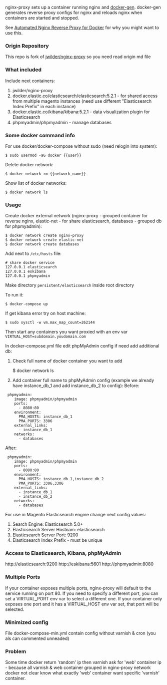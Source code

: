 
nginx-proxy sets up a container running nginx and [docker-gen][1].  docker-gen generates reverse proxy configs for nginx and reloads nginx when containers are started and stopped.

See [Automated Nginx Reverse Proxy for Docker][2] for why you might want to use this.

### Origin Repository

This repo is fork of [jwilder/nginx-proxy][origin-repo] so you need read origin md file

### What included

Include next containers:
1. jwilder/nginx-proxy
2. docker.elastic.co/elasticsearch/elasticsearch:5.2.1 - for shared access from multiple magento instances (need use different "Elasticsearch Index Prefix" in each instance)
3. docker.elastic.co/kibana/kibana:5.2.1 - data visualization plugin for Elasticsearch
4. phpmyadmin/phpmyadmin - manage databases

### Some docker command info

For use docker/docker-compose without sudo (need relogin into system):

    $ sudo usermod -aG docker {{user}}

Delete docker network:

    $ docker network rm {{network_name}}

Show list of docker networks:

    $ docker network ls

### Usage

Create docker external network (nginx-proxy - grouped container for reverse nginx, elastic-net - for share elasticsearch, databases - grouped db for phpmyadmin):

    $ docker network create nginx-proxy
    $ docker network create elastic-net
    $ docker network create databases

Add next to `/etc/hosts` file:
```
# share docker service
127.0.0.1 elasticsearch
127.0.0.1 eskibana
127.0.0.1 phpmyadmin
```

Make directory `persistent/elasticsearch` inside root directory

To run it:

    $ docker-compose up
    
If get kibana error try on host machine:

    $ sudo sysctl -w vm.max_map_count=262144

Then start any containers you want proxied with an env var `VIRTUAL_HOST=subdomain.youdomain.com`

In docker-compose.yml file edit phpMyAdmin config if need add additional db:
1. Check full name of docker container you want to add

    $ docker network ls

2. Add container full name to phpMyAdmin config (example we already have instance_db_1 and add instance_db_2 to config):
Before:
```
 phpmyadmin:
    image: phpmyadmin/phpmyadmin
    ports:
      - 8080:80
    environment:
      PMA_HOSTS: instance_db_1
      PMA_PORTS: 3306
    external_links:
      - instance_db_1
    networks:
      - databases
```
After:
```
 phpmyadmin:
    image: phpmyadmin/phpmyadmin
    ports:
      - 8080:80
    environment:
      PMA_HOSTS: instance_db_1,instance_db_2
      PMA_PORTS: 3306,3306
    external_links:
      - instance_db_1
      - instance_db_2
    networks:
      - databases
```

For use in Magento Elasticsearch engine change next config values:
1. Search Engine: Elasticsearch 5.0+
2. Elasticsearch Server Hostnam: elasticsearch
3. Elasticsearch Server Port: 9200
4. Elasticsearch Index Prefix - must be unique

### Access to Elasticsearch, Kibana, phpMyAdmin

http://elasticsearch:9200
http://eskibana:5601
http://phpmyadmin:8080

### Multiple Ports

If your container exposes multiple ports, nginx-proxy will default to the service running on port 80.  If you need to specify a different port, you can set a VIRTUAL_PORT env var to select a different one.  If your container only exposes one port and it has a VIRTUAL_HOST env var set, that port will be selected.

### Minimized config

File docker-compose-min.yml contain config without varnish & cron (you als can commented unneaded)

### Problem

Some time docker return 'random' ip then varnish ask for 'web' container ip - because all varnish & web container grouped in nginx-proxy network docker not clear know what exactly 'web' container want specific 'varnish' container.

  [1]: https://github.com/jwilder/docker-gen
  [2]: http://jasonwilder.com/blog/2014/03/25/automated-nginx-reverse-proxy-for-docker/
  [origin-repo]: https://github.com/jwilder/nginx-proxy
